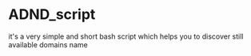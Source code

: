 # ADND_script
 it's a very simple and short bash script which helps you to discover still available domains name
